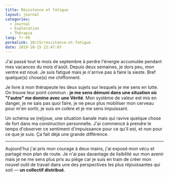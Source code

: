 ```yaml
---
title: Résistance et fatigue
layout: journal
categories:
  - Journal
  - Exploration
  - Thérapie
lang: fr-FR
permalink: 10/15/resistance-et-fatigue
date: 2019-10-15 22:47:07
---
```


J'ai passé tout le mois de septembre à perdre l'énergie accumulée pendant mes vacances du mois d'août. Depuis deux semaines, je dors peu, mon ventre est noué. Je suis fatigué mais je n'arrive pas à faire la sieste. Bref quelque(s) chose(s) me chiffonnent.

Je livre à mon thérapeute les deux sujets sur lesquels je me sens en lutte. On trouve leur point commun : **je me sens démuni dans une situation où "l'autre" me domine avec une Vérité**. Mon système de valeur est mis en danger, je ne sais pas quoi faire, je ne peux plus mobiliser mon cerveau pour m'en sortir, je suis en colère et je me sens impuissant.

Un schéma se (re)joue, une situation banale mais qui ravive quelque chose de fort dans ma construction personnelle. J'ai commencé à prendre le temps d'observer ce sentiment d'impuissance pour ce qu'il est, et non pour ce que je suis. Ça fait déjà une grande différence.

---

Aujourd'hui j'ai pris mon courage à deux mains, j'ai exposé mon vécu et partagé mon plan de route. Je n'ai pas davantage de lisibilité sur mon avenir mais je ne me sens plus pris au piège car je suis en train de créer mon nouvel outil de travail dans une des perspectives les plus réjouissantes qui soit — **un collectif distribué**.
